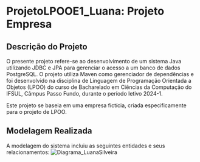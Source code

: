 # ProjetoLPOOE1_Luana: Projeto Empresa

## Descrição do Projeto
O presente projeto refere-se ao desenvolvimento de um sistema Java utilizando JDBC e JPA para gerenciar o acesso a um banco de dados PostgreSQL. O projeto utiliza Maven como gerenciador de dependências e foi desenvolvido na disciplina de Linguagem de Programação Orientada a Objetos (LPOO) do curso de Bacharelado em Ciências da Computação do IFSUL, Câmpus Passo Fundo, durante o período letivo 2024-1.

Este projeto se baseia em uma empresa  fictícia, criada especificamente para o projeto de LPOO.

## Modelagem Realizada
A modelagem do sistema incluiu as seguintes entidades e seus relacionamentos:
![Diagrama_LuanaSilveira](https://github.com/user-attachments/assets/94a031ed-b9b5-44eb-b7e2-e129f78f3916)
